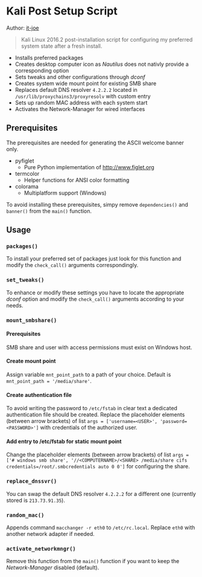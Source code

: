 # Kali Post Setup Script
Author: [it-joe](https://github.com/it-joe)

> Kali Linux 2016.2 post-installation script for configuring my preferred system state after a fresh install.
* Installs preferred packages
* Creates desktop computer icon as *Nautilus* does not nativly provide a corresponding option
* Sets tweaks and other configurations through *dconf*
* Creates system wide mount point for existing SMB share
* Replaces default DNS resolver `4.2.2.2` located in `/usr/lib/proxychains3/proxyresolv` with custom entry
* Sets up random MAC address with each system start
* Activates the Network-Manager for wired interfaces

## Prerequisites 
The prerequisites are needed for generating the ASCII welcome banner only.

* pyfiglet
  * Pure Python implementation of http://www.figlet.org
* termcolor
  * Helper functions for ANSI color formatting
* colorama
  * Multiplatform support (Windows)

To avoid installing these prerequisites, simpy remove `dependencies()` and `banner()` from the `main()` function.

## Usage

### `packages()`
To install your preferred set of packages just look for this function and modify the `check_call()` arguments correspondingly.
### `set_tweaks()`
To enhance or modify these settings you have to locate the appropriate *dconf* option and modify the `check_call()` arguments according to your needs.
### `mount_smbshare()`
#### Prerequisites 
SMB share and user with access permissions must exist on Windows host. 
#### Create mount point
Assign variable `mnt_point_path` to a path of your choice. Default is `mnt_point_path = '/media/share'`.
#### Create authentication file
To avoid writing the password to `/etc/fstab` in clear text a dedicated authentication file should be created.
Replace the placeholder elements (between arrow brackets) of list `args = ['username=<USER>', 'password=<PASSWORD>']` with credentials of the authorized user.
#### Add entry to /etc/fstab for static mount point
Change the placeholder elements (between arrow brackets) of list `args = ['# windows smb share', '//<COMPUTERNAME>/<SHARE> /media/share cifs credentials=/root/.smbcredentials auto 0 0']` for configuring the share.
### `replace_dnssvr()`
You can swap the default DNS resolver `4.2.2.2` for a different one (currently stored is `213.73.91.35`).
### `random_mac()`
Appends command `macchanger -r eth0` to `/etc/rc.local`. Replace `eth0` with another network adapter if needed.
### `activate_networkmngr()`
Remove this function from the `main()` function if you want to keep the *Network-Manager* disabled (default).